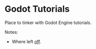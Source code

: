# Godot Tutorials
Place to tinker with Godot Engine tutorials.

Notes:
* Where left [off](https://docs.godotengine.org/en/stable/getting_started/first_2d_game/index.html).
